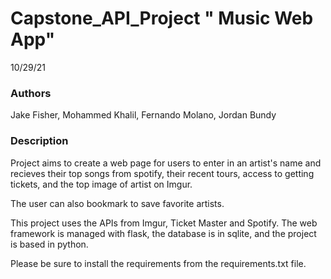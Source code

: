 # Capstone_API_Project " Music Web App"

10/29/21

### Authors

Jake Fisher, Mohammed Khalil, Fernando Molano, Jordan Bundy

### Description 

Project aims to create a web page for users to enter in an artist's name and recieves their top songs from spotify, their recent tours, access to getting tickets, and the top image of artist on Imgur.

The user can also bookmark to save favorite artists.

This project uses the APIs from Imgur, Ticket Master and Spotify.  The web framework is managed with flask, the database is in sqlite, and the project is based in python.

Please be sure to install the requirements from the requirements.txt file.